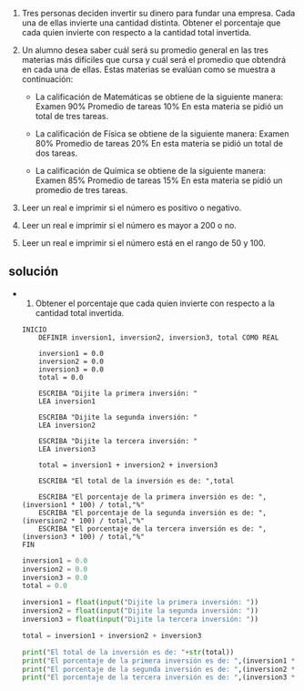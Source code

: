 1.	Tres personas deciden invertir su dinero para fundar una empresa. Cada una de ellas invierte una cantidad distinta. Obtener el porcentaje que cada quien invierte con respecto a la cantidad total invertida.

2.	Un alumno desea saber cuál será su promedio general en las tres materias más difíciles que cursa y cuál será el promedio que obtendrá en cada una de ellas. Estas materias se evalúan como se muestra a continuación:

    -	La calificación de Matemáticas se obtiene de la siguiente manera:
        Examen 90%
        Promedio de tareas 10%
        En esta materia se pidió un total de tres tareas.
        
    -	La calificación de Física se obtiene de la siguiente manera:
        Examen 80%
        Promedio de tareas 20%
        En esta materia se pidió un total de dos tareas.
        
    -	La calificación de Química se obtiene de la siguiente manera:
        Examen 85%
        Promedio de tareas 15%
    En esta materia se pidió un promedio de tres tareas.

3. Leer un real e imprimir si el número es positivo o negativo.
4.	Leer un real e imprimir si el número es mayor a 200 o no.
5.	Leer un real e imprimir si el número está en el rango de 50 y 100.

## solución

- 1. Obtener el porcentaje que cada quien invierte con respecto a la cantidad total invertida.
    ```
    INICIO
        DEFINIR inversion1, inversion2, inversion3, total COMO REAL
    
        inversion1 = 0.0
        inversion2 = 0.0
        inversion3 = 0.0
        total = 0.0

        ESCRIBA "Dijite la primera inversión: "
        LEA inversion1

        ESCRIBA "Dijite la segunda inversión: "
        LEA inversion2

        ESCRIBA "Dijite la tercera inversión: "
        LEA inversion3

        total = inversion1 + inversion2 + inversion3

        ESCRIBA "El total de la inversión es de: ",total

        ESCRIBA "El porcentaje de la primera inversión es de: ",(inversion1 * 100) / total,"%"
        ESCRIBA "El porcentaje de la segunda inversión es de: ",(inversion2 * 100) / total,"%"
        ESCRIBA "El porcentaje de la tercera inversión es de: ",(inversion3 * 100) / total,"%"
    FIN
    ```
    ```py
    inversion1 = 0.0
    inversion2 = 0.0
    inversion3 = 0.0
    total = 0.0
    
    inversion1 = float(input("Dijite la primera inversión: "))
    inversion2 = float(input("Dijite la segunda inversión: "))
    inversion3 = float(input("Dijite la tercera inversión: "))
    
    total = inversion1 + inversion2 + inversion3
    
    print("El total de la inversión es de: "+str(total))
    print("El porcentaje de la primera inversión es de: ",(inversion1 * 100)/total,"%")
    print("El porcentaje de la segunda inversión es de: ",(inversion2 * 100)/total,"%")
    print("El porcentaje de la tercera inversión es de: ",(inversion3 * 100)/total,"%")
    ```
